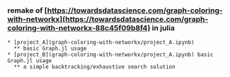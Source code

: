 ### remake of [https://towardsdatascience.com/graph-coloring-with-networkx](https://towardsdatascience.com/graph-coloring-with-networkx-88c45f09b8f4) in julia
    * [project_A](graph-coloring-with-networkx/project_A.ipynb) 
      ** basic Graph.jl usage
    * [project_B](graph-coloring-with-networkx/project_A.ipynb) basic Graph.jl usage
      ** a simple backtracking/exhaustive search solution
     
